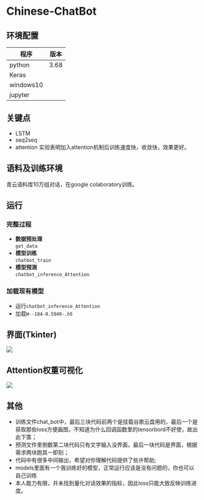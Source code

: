 # Chinese-ChatBot
## 环境配置
| 程序         | 版本      |
| ---------- | ------- |
| python     | 3.68    |
| Keras      |         |
| windows10  |         |
| jupyter    |         |
## 关键点
* LSTM
* seq2seq
* attention 实验表明加入attention机制后训练速度快，收敛快，效果更好。
## 语料及训练环境
  青云语料库10万组对话，在google colaboratory训练。
## 运行
### 完整过程
- **数据预处理**<br>
  `get_data`<br>
- **模型训练**<br>
  `chatbot_train`<br>
- **模型预测**<br>
  `chatbot_inference_Attention`<br>
### 加载现有模型
- 运行`chatbot_inference_Attention`<br>
- 加载`W--184-0.5949-.h5` 
## 界面(Tkinter)
![](https://github.com/jiayiwang5/Chinese-ChatBot/blob/master/image/image.png)

## Attention权重可视化
![](https://github.com/jiayiwang5/Chinese-ChatBot/blob/master/image/image2.png)

## 其他
* 训练文件chat_bot中，最后三块代码前两个是挂载谷歌云盘用的，最后一个是获取那些loss方便画图，不知道为什么回调函数里的tensorbord不好使，故出此下策；<br>
* 预测文件里倒数第二块代码只有文字输入没界面，最后一块代码是界面，根据需求两块跑其一即刻；<br>
* 代码中有很多中间输出，希望对你理解代码提供了些许帮助;<br>
* models里面有一个我训练好的模型，正常运行应该是没有问题的，你也可以自己训练<br>
* 本人能力有限，并未找到量化对话效果的指标，因此loss只能大致反映训练进度。<br>
